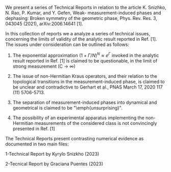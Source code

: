 We present a series of Technical Reports in relation to the article K. Snizhko, N. Rao, P. Kumar, and Y. Gefen, Weak-
measurement-induced phases and dephasing: Broken symmetry of the geometric phase, Phys. Rev. Res. 3, 043045 (2021), arXiv:2006.14641 [1]. 

In this collection of reports we a analyze a series of technical issues, concerning the limits of validity of the analytic result reported in Ref. [1]. The issues under consideration can be outlined as follows:

1. The exponential approximation $(1+\Gamma/N)^N \approx e^{\Gamma}$ invoked in the analytic result reported in Ref. [1] is claimed to be questionable, in the limit of strong measurement (C → ∞)

2. The issue of non-Hermitian Kraus operators, and their relation to the topological transitions in the
measurement-induced phase, is claimed to be unclear and contradictive to Gerhart et al., PNAS March 17, 2020 117 (11) 5706-5713.

3. The separation of measurement-induced phases into dynamical and geometrical is claimed to be "\emph{unsurprising}".

4. The possibility of an experimental apparatus implementing the non-Hermitian measurements of the considered class is not convincingly presented in Ref. [1]

The Technical Reports present contrasting numerical evidence as documented in two main files:

1-Technical Report by Kyrylo Snizkho (2023)

2-Tecnical Report by Graciana Puentes (2023)

